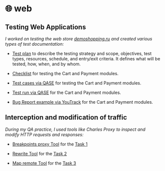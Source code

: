  # 🌐 web 
## **Testing Web Applications** ##

_I worked on testing the web store [demoshopping.ru](https://demoshopping.ru/) and created various types of test documentation:_

- [Test plan](https://drive.google.com/file/d/15xhy3YdN_thE8xiMYBD0UvBv8j7X0BMN/view?usp=sharing) to describe the testing strategy and scope, objectives, test types, resources, schedule, and entry/exit criteria. It defines what will be tested, how, when, and by whom.

- [Checklist](https://docs.google.com/spreadsheets/d/1JSr7-QDefEhA3EuwYRQ9RDDXSCT-j5sF8ssgT62qvXI/edit?gid=0#gid=0&range=A73:A93) for testing the Cart and Payment modules.
 
- [Test cases via QASE](https://github.com/natlaxmat/web/blob/main/Cart_and_Order_management.pdf) for testing the Cart and Payment modules.

- [Test run via QASE](https://github.com/natlaxmat/web/blob/main/G10-Express%2Brun%2B2025_05_13.pdf) for the Cart and Payment modules.

- [Bug Report example via YouTrack](https://github.com/natlaxmat/web/blob/main/Web_app_testing_docs.xlsx) for the Cart and Payment modules.


## **Interception and modification of traffic** ## 

_During my QA practice, I used tools like Charles Proxy to inspect and modify HTTP requests and responses:_

- [Breakpoints proxy Tool](https://github.com/natlaxmat/web/blob/main/1.Breakpoints_web.mp4) for the [Task 1](https://github.com/natlaxmat/web/blob/main/Task_1.txt)

- [Rewrite Tool](https://github.com/natlaxmat/web/blob/main/2.Rewrite_web.mp4) for the [Task 2](https://github.com/natlaxmat/web/blob/main/Task_2.txt)

- [Map remote Tool](https://github.com/natlaxmat/web/blob/main/3.Map%20remote_web.mp4) for the [Task 3](https://github.com/natlaxmat/web/blob/main/Task_3.txt)
